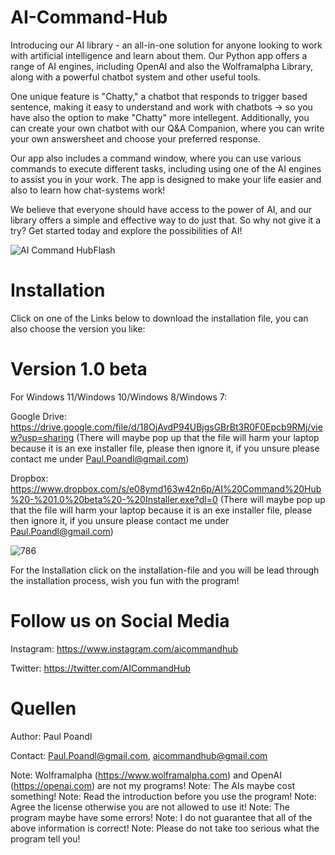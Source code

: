 # AI-Command-Hub

Introducing our AI library - an all-in-one solution for anyone looking to work with artificial intelligence and learn about them. Our Python app offers a range of AI engines, including OpenAI and also the Wolframalpha Library, along with a powerful chatbot system and other useful tools.

One unique feature is "Chatty," a chatbot that responds to trigger based sentence, making it easy to understand and work with chatbots -> so you have also the option to make "Chatty" more intellegent. Additionally, you can create your own chatbot with our Q&A Companion, where you can write your own answersheet and choose your preferred response.

Our app also includes a command window, where you can use various commands to execute different tasks, including using one of the AI engines to assist you in your work. The app is designed to make your life easier and also to learn how chat-systems work!

We believe that everyone should have access to the power of AI, and our library offers a simple and effective way to do just that. So why not give it a try? Get started today and explore the possibilities of AI!

![AI Command HubFlash](https://user-images.githubusercontent.com/75140549/230712264-43bf6fc9-943f-40af-9c02-f95a92740b95.PNG)

# Installation

Click on one of the Links below to download the installation file, you can also choose the version you like:

# Version 1.0 beta
For Windows 11/Windows 10/Windows 8/Windows 7:

Google Drive: https://drive.google.com/file/d/18OjAvdP94UBjgsGBrBt3R0F0Epcb9RMj/view?usp=sharing (There will maybe pop up that the file will harm your laptop because it is an exe installer file, please then ignore it, if you unsure please contact me under Paul.Poandl@gmail.com)

Dropbox: https://www.dropbox.com/s/e08ymd163w42n6p/AI%20Command%20Hub%20-%201.0%20beta%20-%20Installer.exe?dl=0 (There will maybe pop up that the file will harm your laptop because it is an exe installer file, please then ignore it, if you unsure please contact me under Paul.Poandl@gmail.com)

![786](https://user-images.githubusercontent.com/75140549/230769957-ccbc0490-10ca-497b-bd10-830e94164630.PNG)


For the Installation click on the installation-file and you will be lead through the installation process, wish you fun with the program!


# Follow us on Social Media

Instagram: https://www.instagram.com/aicommandhub

Twitter: https://twitter.com/AICommandHub

# Quellen 
Author: Paul Poandl

Contact: Paul.Poandl@gmail.com, aicommandhub@gmail.com

Note: Wolframalpha (https://www.wolframalpha.com) and OpenAI (https://openai.com) are not my programs!
Note: The AIs maybe cost something!
Note: Read the introduction before you use the program!
Note: Agree the license otherwise you are not allowed to use it!
Note: The program maybe have some errors!
Note: I do not guarantee that all of the above information is correct!
Note: Please do not take too serious what the program tell you!
